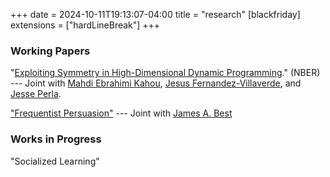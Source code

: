 +++
date = 2024-10-11T19:13:07-04:00
title = "research"
[blackfriday]
  extensions = ["hardLineBreak"]
+++

### Working Papers 

"[Exploiting Symmetry in High-Dimensional Dynamic Programming](https://www.nber.org/papers/w28981)." (NBER) --- Joint with [Mahdi Ebrahimi Kahou](https://sites.google.com/site/mahdiebrahimikahou/), [Jesus Fernandez-Villaverde](https://www.sas.upenn.edu/~jesusfv/), and [Jesse Perla](https://www.jesseperla.com/). 

["Frequentist Persuasion"](https://arxiv.org/abs/2510.25066) --- Joint with [James A. Best](https://sites.google.com/site/jamesalaricbest/)

### Works in Progress

"Socialized Learning"